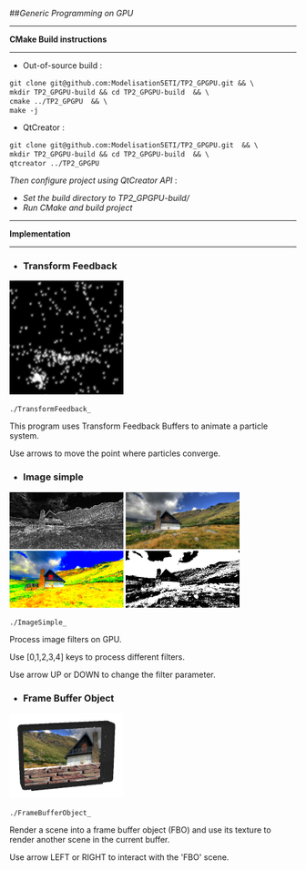 

##*Generic Programming on GPU*

-----
**CMake Build instructions**

-----
  - Out-of-source build :
 ```
git clone git@github.com:Modelisation5ETI/TP2_GPGPU.git && \
mkdir TP2_GPGPU-build && cd TP2_GPGPU-build  && \
cmake ../TP2_GPGPU  && \
make -j
 
 ```
  - QtCreator :
 ```
git clone git@github.com:Modelisation5ETI/TP2_GPGPU.git  && \
mkdir TP2_GPGPU-build && cd TP2_GPGPU-build  && \
qtcreator ../TP2_GPGPU
 
 ```
  *Then configure project using QtCreator API* : 
   - *Set the build directory to TP2_GPGPU-build/*
   - *Run CMake and build project*


-----
**Implementation**

-----

 - ### Transform Feedback
 <img src="./Screenshots/TF_particle.png" alt="FBO" width="200" height="200" />

 ```
 ./TransformFeedback_
 ```
 
 This program uses Transform Feedback Buffers to animate a particle system.
 
 Use arrows to move the point where particles converge.
 
 - ### Image simple
 <img src="./Screenshots/contour.png" alt="SobelFilter" width="200" height="100" />
 <img src="./Screenshots/blur.png" alt="Blur" width="200" height="100" />
 <img src="./Screenshots/sat1.png" alt="Saturation" width="200" height="100" />
 <img src="./Screenshots/threshold.png" alt="Threshold" width="200" height="100" />
 
 ```
 ./ImageSimple_
 ``` 
 Process image filters on GPU.
 
 Use [0,1,2,3,4] keys to process different filters.
 
 Use arrow UP or DOWN to change the filter parameter.

 - ### Frame Buffer Object
 <img src="./Screenshots/FBO_tv.png" alt="FBO" width="200" height="150" />

 ```
 ./FrameBufferObject_
 ```
 Render a scene into a frame buffer object (FBO) and use its texture to render another scene in the current buffer.
 
 Use arrow LEFT or RIGHT to interact with the 'FBO' scene.
